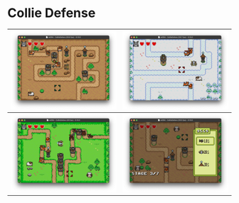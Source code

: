 # Collie Defense

|![](./doc/screen1.png) | ![](./doc/screen4.png)  |
|---|---|
| ![](./doc/screen2.png)  | ![](./doc/screen3.png) |
